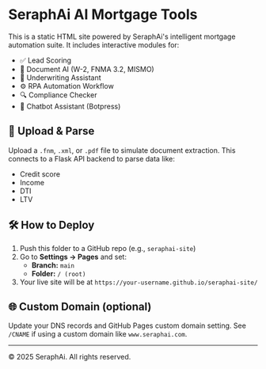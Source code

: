 # SeraphAi AI Mortgage Tools

This is a static HTML site powered by SeraphAi's intelligent mortgage automation suite. It includes interactive modules for:

- ✅ Lead Scoring
- 📄 Document AI (W-2, FNMA 3.2, MISMO)
- 🧠 Underwriting Assistant
- ⚙️ RPA Automation Workflow
- 🔍 Compliance Checker
- 💬 Chatbot Assistant (Botpress)

## 🚀 Upload & Parse
Upload a `.fnm`, `.xml`, or `.pdf` file to simulate document extraction. This connects to a Flask API backend to parse data like:

- Credit score
- Income
- DTI
- LTV

## 🛠 How to Deploy

1. Push this folder to a GitHub repo (e.g., `seraphai-site`)
2. Go to **Settings → Pages** and set:
   - **Branch:** `main`
   - **Folder:** `/ (root)`
3. Your live site will be at `https://your-username.github.io/seraphai-site/`

## 🌐 Custom Domain (optional)

Update your DNS records and GitHub Pages custom domain setting. See `/CNAME` if using a custom domain like `www.seraphai.com`.

---

© 2025 SeraphAi. All rights reserved.
